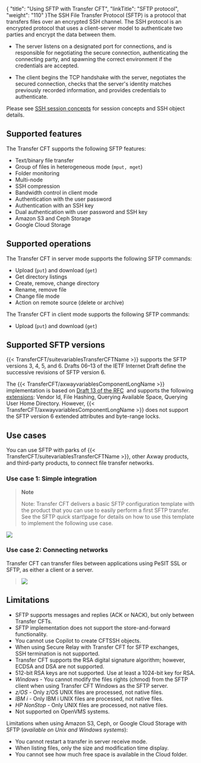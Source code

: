 {
    "title": "Using SFTP with Transfer CFT",
    "linkTitle": "SFTP protocol",
    "weight": "110"
}The SSH File Transfer Protocol (SFTP) is a protocol that transfers files over an encrypted SSH channel. The SSH protocol is an encrypted protocol that uses a client-server model to authenticate two parties and encrypt the data between them.

- The server listens on a designated port for connections, and is responsible for negotiating the secure connection, authenticating the connecting party, and spawning the correct environment if the credentials are accepted.

- The client begins the TCP handshake with the server, negotiates the secured connection, checks that the server's identity matches previously recorded information, and provides credentials to authenticate.

Please see <a href="sftp_keys_concepts" class="MCXref xref">SSH session concepts</a> for session concepts and SSH object details.

<span id="Supporte2"></span>

Supported features    
----------------------

The Transfer CFT supports the following SFTP features:

- Text/binary file transfer
- Group of files in heterogeneous mode (`mput, mget`)
- Folder monitoring
- Multi-node
- SSH compression
- Bandwidth control in client mode
- Authentication with the user password
- Authentication with an SSH key
- Dual authentication with user password and SSH key
- Amazon S3 and Ceph Storage
- Google Cloud Storage

<span id="Supporte"></span>

Supported operations
--------------------

The Transfer CFT in server mode supports the following SFTP commands:

- Upload (`put`) and download (`get`)
- Get directory listings
- Create, remove, change directory
- Rename, remove file
- Change file mode
- Action on remote source (delete or archive)

The Transfer CFT in client mode supports the following SFTP commands:

- Upload (`put`) and download (`get`)

Supported SFTP versions
-----------------------

{{< TransferCFT/suitevariablesTransferCFTName  >}} supports the SFTP versions 3, 4, 5, and 6. Drafts 06–13 of the IETF Internet Draft define the successive revisions of SFTP version 6.

The {{< TransferCFT/axwayvariablesComponentLongName  >}} implementation is based on [Draft 13 of the RFC](https://datatracker.ietf.org/doc/html/draft-ietf-secsh-filexfer-13)  and supports the following [extensions](https://datatracker.ietf.org/doc/html/draft-ietf-secsh-filexfer-extensions-00): Vendor Id, File Hashing, Querying Available Space, Querying User Home Directory. However, {{< TransferCFT/axwayvariablesComponentLongName  >}} does not support the SFTP version 6 extended attributes and byte-range locks.

<span id="Use"></span>

Use cases
---------

You can use SFTP with parks of {{< TransferCFT/suitevariablesTransferCFTName  >}}, other Axway products, and third-party products, to connect file transfer networks.

### Use case 1: Simple integration

> **Note**
>
> Note: Transfer CFT delivers a basic SFTP configuration template with the product that you can use to easily perform a first SFTP transfer. See the SFTP quick start!page for details on how to use this template to implement the following use case.

![](/Images/TransferCFT/sftp_UC1.png)

### Use case 2: Connecting networks

Transfer CFT can transfer files between applications using PeSIT SSL or SFTP, as either a client or a server.

> ![](/Images/TransferCFT/sftp_UC2.png)

<span id="Limitati"></span>

Limitations
-----------

- SFTP supports messages and replies (ACK or NACK), but only between Transfer CFTs.
- SFTP implementation does not support the store-and-forward functionality.
- You cannot use Copilot to create CFTSSH objects.
- When using Secure Relay with Transfer CFT for SFTP exchanges, SSH termination is not supported.
- Transfer CFT supports the RSA digital signature algorithm; however, ECDSA and DSA are not supported.
- 512-bit RSA keys are not supported. Use at least a 1024-bit key for RSA.
- *Windows* - You cannot modify the files rights (chmod) from the SFTP client when using Transfer CFT Windows as the SFTP server.
- *z/OS* - Only z/OS UNIX files are processed, not native files.
- *IBM i* - Only IBM i UNIX files are processed, not native files.
- *HP NonStop* - Only UNIX files are processed, not native files.
- Not supported on OpenVMS systems.

Limitations when using Amazon S3, Ceph, or Google Cloud Storage with SFTP (*available on Unix and Windows systems*):

- You cannot restart a transfer in server receive mode.
- When listing files, only the size and modification time display.
- You cannot see how much free space is available in the Cloud folder.
